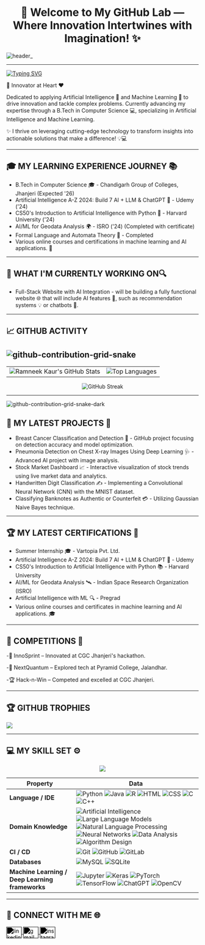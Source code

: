 <h1 align="center">🌟 Welcome to My GitHub Lab — Where Innovation Intertwines with Imagination! ✨ </h1>

![header_](https://github.com/user-attachments/assets/a3869a1b-ceac-4184-9d5a-34abc80e51ac)

---
[![Typing SVG](https://readme-typing-svg.demolab.com?font=Fira+Code&duration=4500&pause=900&width=435&lines=Hi+there!+%E2%9C%A8+I+am+Ramneek+Kaur+%E2%9C%A8;Welcome+to+my+profile!+%F0%9F%92%BB;Always+learning+new+things+%F0%9F%8F%86)](https://git.io/typing-svg)





🚀 Innovator at Heart ❤️

Dedicated to applying Artificial Intelligence 🤖 and Machine Learning 🧠 to drive innovation and tackle complex problems. Currently advancing my expertise through a B.Tech in Computer Science 💻, specializing in Artificial Intelligence and Machine Learning.

✨ I thrive on leveraging cutting-edge technology to transform insights into actionable solutions that make a difference! 💡💻

---

## 🎓 MY LEARNING EXPERIENCE JOURNEY 📚
- B.Tech in Computer Science 🎓 - Chandigarh Group of Colleges, Jhanjeri (Expected '26)
- Artificial Intelligence A-Z 2024: Build 7 AI + LLM & ChatGPT 🧠 - Udemy ('24)
- CS50's Introduction to Artificial Intelligence with Python 🍏 - Harvard University ('24)
- AI/ML for Geodata Analysis 🌍 - ISRO ('24) (Completed with certificate)
- Formal Language and Automata Theory 📖 - Completed
- Various online courses and certifications in machine learning and AI applications. 🎉
---


## 👷 WHAT I'M CURRENTLY WORKING ON🔍
- Full-Stack Website with AI Integration - will be building a fully functional website 🌐 that will include AI features 🤖, such as recommendation systems 💡 or chatbots 💬.
  
---


## 📈 GITHUB ACTIVITY
![github-contribution-grid-snake](https://github.com/user-attachments/assets/529240fc-34ce-4676-ab40-970f0592ae7a)
---
<table>
  <tr>
    <td>
      <img src="https://github-readme-stats.vercel.app/api?username=Ramneek82810&show_icons=true&theme=radical" alt="Ramneek Kaur's GitHub Stats" />
    </td>
    <td>
      <img src="https://github-readme-stats.vercel.app/api/top-langs/?username=Ramneek82810&layout=normal&theme=radical" alt="Top Languages" />
    </td>
  </tr>
</table>

<p align="center">
  <img src="https://github-readme-streak-stats.herokuapp.com/?user=Ramneek82810&theme=radical" alt="GitHub Streak" />
</p>

---
![github-contribution-grid-snake-dark](https://github.com/user-attachments/assets/a922d272-39ca-47fa-9103-383b221c4ede)




## 🌱 MY LATEST PROJECTS 🚀
- Breast Cancer Classification and Detection 🧬 - GitHub project focusing on detection accuracy and model optimization.
- Pneumonia Detection on Chest X-ray Images Using Deep Learning 🩺 - Advanced AI project with image analysis.
- Stock Market Dashboard 📈 - Interactive visualization of stock trends using live market data and analytics.
- Handwritten Digit Classification ✍️ - Implementing a Convolutional Neural Network (CNN) with the MNIST dataset.
- Classifying Banknotes as Authentic or Counterfeit 💳 - Utilizing Gaussian Naive Bayes technique.
---

## 🏆 MY LATEST CERTIFICATIONS 📜
- Summer Internship 🎓 - Vartopia Pvt. Ltd. 
- Artificial Intelligence A-Z 2024: Build 7 AI + LLM & ChatGPT 🥇 - Udemy
- CS50's Introduction to Artificial Intelligence with Python 📚 - Harvard University
- AI/ML for Geodata Analysis 🛰 - Indian Space Research Organization (ISRO)
- Artificial Intelligence with ML 🔍 - Pregrad
- Various online courses and certificates in machine learning and AI applications. 🎓
---

## 🥇 COMPETITIONS 🎉

-🌟 InnoSprint – Innovated at CGC Jhanjeri's hackathon.

-🚀 NextQuantum – Explored tech at Pyramid College, Jalandhar.

-🏆 Hack-n-Win – Competed and excelled at CGC Jhanjeri.
  
---

## 🏆 GITHUB TROPHIES
![](https://github-profile-trophy.vercel.app/?username=Ramneek82810&theme=radical&no-frame=false&no-bg=true&margin-w=4)

---

## 💻 MY SKILL SET ⚙️
<p align="center">
  <img src="https://img.shields.io/badge/TryHackMe-ramneek.kaur-0xD1.svg">
</p>

| **Property**                             | **Data**                                                                                                              |
|------------------------------------------|-----------------------------------------------------------------------------------------------------------------------|
| **Language / IDE**                       | ![Python](https://img.shields.io/badge/Python-3776AB?style=flat&logo=python&logoColor=white) ![Java](https://img.shields.io/badge/Java-ED8B00?style=flat&logo=java&logoColor=white) ![R](https://img.shields.io/badge/R-276DC3?style=flat&logo=r) ![HTML](https://img.shields.io/badge/HTML5-E34F26?style=flat&logo=html5&logoColor=white) ![CSS](https://img.shields.io/badge/CSS3-1572B6?style=flat&logo=css3&logoColor=white) ![C](https://img.shields.io/badge/C-A8B9CC?style=flat&logo=c) ![C++](https://img.shields.io/badge/C++-00599C?style=flat&logo=cplusplus) |
| **Domain Knowledge**                     | ![Artificial Intelligence](https://img.shields.io/badge/Artificial%20Intelligence-065535?style=flat) ![Large Language Models](https://img.shields.io/badge/Large%20Language%20Models-065535?style=flat) ![Natural Language Processing](https://img.shields.io/badge/Natural%20Language%20Processing-065535?style=flat) ![Neural Networks](https://img.shields.io/badge/Neural%20Networks-065535?style=flat) ![Data Analysis](https://img.shields.io/badge/Data%20Analysis-065535?style=flat) ![Algorithm Design](https://img.shields.io/badge/Algorithm%20Design-065535?style=flat) |
| **CI / CD**                              | ![Git](https://img.shields.io/badge/Git-F05032?style=flat&logo=git) ![GitHub](https://img.shields.io/badge/GitHub-181717?style=flat&logo=github) ![GitLab](https://img.shields.io/badge/GitLab-FC6D26?style=flat&logo=gitlab) |
| **Databases**                            | ![MySQL](https://img.shields.io/badge/MySQL-4479A1?style=flat&logo=mysql) ![SQLite](https://img.shields.io/badge/SQLite-003B57?style=flat&logo=sqlite) |
| **Machine Learning / Deep Learning frameworks** | ![Jupyter](https://img.shields.io/badge/Jupyter-FA743E?style=flat&logo=jupyter) ![Keras](https://img.shields.io/badge/Keras-D00000?style=flat&logo=keras&logoColor=white) ![PyTorch](https://img.shields.io/badge/PyTorch-EE4C2C?style=flat&logo=pytorch) ![TensorFlow](https://img.shields.io/badge/TensorFlow-FF6F00?style=flat&logo=tensorflow) ![ChatGPT](https://img.shields.io/badge/ChatGPT-00A693?style=flat) ![OpenCV](https://img.shields.io/badge/OpenCV-5C3EE8?style=flat&logo=opencv) |

---

## 🤝 CONNECT WITH ME 🌐

<p align="left">
  <a href="https://www.linkedin.com/in/ramneek-kaur-1b6a6725a/" target="blank">
    <img align="center" src="https://cdn.jsdelivr.net/npm/simple-icons@v3/icons/linkedin.svg" alt="linkedin" height="30" width="40" style="filter: brightness(100) invert(1);"/>
  </a>
  <a href="mailto:ramneek82810@gmail.com" target="blank">
    <img align="center" src="https://cdn.jsdelivr.net/npm/simple-icons@v3/icons/gmail.svg" alt="gmail" height="30" width="40" style="filter: brightness(100) invert(1);"/>
  </a>
  <a href="https://www.instagram.com/ramneek_kaur_20/" target="blank">
    <img align="center" src="https://cdn.jsdelivr.net/npm/simple-icons@v3/icons/instagram.svg" alt="instagram" height="30" width="40" style="filter: brightness(100) invert(1);"/>
  </a>
</p>

